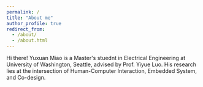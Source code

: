 ```yaml
---
permalink: /
title: "About me"
author_profile: true
redirect_from:
  - /about/
  - /about.html
---
```


Hi there! Yuxuan Miao is a Master's stuednt in Electrical Engineering at University of Washington, Seattle, advised by Prof. Yiyue Luo. His research lies at the intersection of Human-Computer Interaction, Embedded System, and Co-design.
